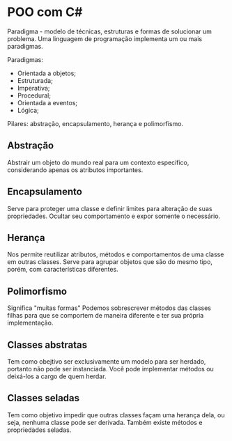 # POO com C#
Paradigma - modelo de técnicas, estruturas e formas de solucionar um problema.
Uma linguagem de programação implementa um ou mais paradigmas.

Paradigmas:
* Orientada a objetos;
* Estruturada;
* Imperativa;
* Procedural;
* Orientada a eventos;
* Lógica;

Pilares: abstração, encapsulamento, herança e polimorfismo. 

## Abstração
Abstrair um objeto do mundo real para um contexto específico, considerando apenas os atributos importantes.

## Encapsulamento
Serve para proteger uma classe e definir limites para alteração de suas propriedades. Ocultar seu comportamento e expor somente o necessário.

## Herança
Nos permite reutilizar atributos, métodos e comportamentos de uma classe em outras classes.
Serve para agrupar objetos que são do mesmo tipo, porém, com características diferentes.

## Polimorfismo
Significa "muitas formas"
Podemos sobrescrever métodos das classes filhas para que se comportem de maneira diferente e ter sua própria implementação.

## Classes abstratas
Tem como obejtivo ser exclusivamente um modelo para ser herdado, portanto não pode ser instanciada.
Você pode implementar métodos ou deixá-los a cargo de quem herdar.

## Classes seladas
Tem como objetivo impedir que outras classes façam uma herança dela, ou seja, nenhuma classe pode ser derivada.
Também existe métodos e propriedades seladas.